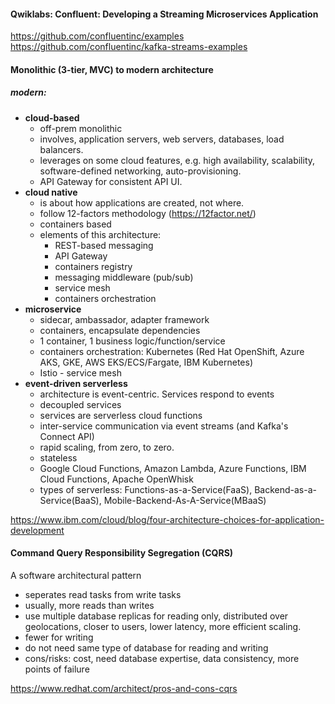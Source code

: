 #### Qwiklabs: Confluent: Developing a Streaming Microservices Application
https://github.com/confluentinc/examples
https://github.com/confluentinc/kafka-streams-examples


#### Monolithic (3-tier, MVC) to modern architecture
##### modern:
 - **cloud-based**
	- off-prem monolithic
	- involves, application servers, web servers, databases, load balancers.
	- leverages on some cloud features, e.g. high availability, scalability, software-defined networking, auto-provisioning.
	- API Gateway for consistent API UI.
 - **cloud native**
	- is about how applications are created, not where.
	- follow 12-factors methodology (https://12factor.net/)
	- containers based
	- elements of this architecture:
		- REST-based messaging
		- API Gateway
		- containers registry
		- messaging middleware (pub/sub)
		- service mesh
		- containers orchestration
 - **microservice**
 	- sidecar, ambassador, adapter framework
	- containers, encapsulate dependencies
	- 1 container, 1 business logic/function/service
 	- containers orchestration: Kubernetes (Red Hat OpenShift, Azure AKS, GKE, AWS EKS/ECS/Fargate, IBM Kubernetes)
	- Istio - service mesh
 - **event-driven serverless**
	- architecture is event-centric. Services respond to events
	- decoupled services
	- services are serverless cloud functions
	- inter-service communication via event streams (and Kafka's Connect API)
	- rapid scaling, from zero, to zero.
	- stateless
	- Google Cloud Functions, Amazon Lambda, Azure Functions, IBM Cloud Functions, Apache OpenWhisk
	- types of serverless: Functions-as-a-Service(FaaS), Backend-as-a-Service(BaaS), Mobile-Backend-As-A-Service(MBaaS)

https://www.ibm.com/cloud/blog/four-architecture-choices-for-application-development

#### Command Query Responsibility Segregation (CQRS)
A software architectural pattern
 - seperates read tasks from write tasks
 - usually, more reads than writes
 - use multiple database replicas for reading only, distributed over geolocations, closer to users, lower latency, more efficient scaling.
 - fewer for writing
 - do not need same type of database for reading and writing
 - cons/risks: cost, need database expertise, data consistency, more points of failure

https://www.redhat.com/architect/pros-and-cons-cqrs
